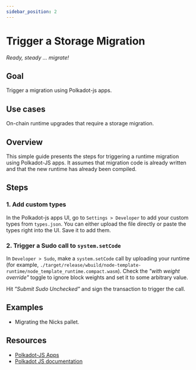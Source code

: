 ```yaml
---
sidebar_position: 2
---
```


# Trigger a Storage Migration
_Ready, steady ... migrate!_

## Goal

Trigger a migration using Polkadot-js apps.

## Use cases
On-chain runtime upgrades that require a storage migration. 

## Overview

This simple guide presents the steps for triggering a runtime migration using Polkadot-JS apps. It
assumes that migration code is already written and that the new runtime has already been compiled.

## Steps

### 1. Add custom types
In the Polkadot-js apps UI, go to `Settings > Developer` to add your custom types from `types.json`. You can either upload the file directly or paste the types right into the UI. Save it to add them.

### 2. Trigger a Sudo call to `system.setCode`

In `Developer > Sudo`, make a `system.setCode` call by uploading your runtime (for example, `./target/release/wbuild/node-template-runtime/node_template_runtime.compact.wasm`). Check the _"with weight override"_ toggle to ignore block weights and set it to some arbitrary value. 

Hit _"Submit Sudo Unchecked"_ and sign the transaction to trigger the call.  


## Examples

- Migrating the Nicks pallet.

## Resources

- [Polkadot-JS Apps](https://polkadot.js.org/apps/)
- [Polkadot JS documentation](https://polkadot.js.org/docs/)
